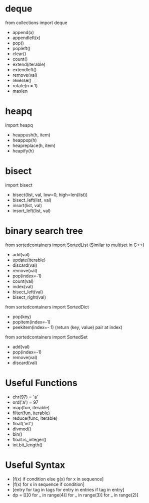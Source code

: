 # deque 

from collections import deque

- append(x)
- appendleft(x)
- pop()
- popleft()
- clear()
- count()
- extend(iterable)
- extendleft()
- remove(val)
- reverse()
- rotate(n = 1)
- maxlen

# heapq

import heapq

- heappush(h, item)
- heappop(h)
- heapreplace(h, item)
- heapify(h)

# bisect

import bisect

- bisect(list, val, low=0, high=len(list))
- bisect_left(list, val)
- insort(list, val)
- insort_left(list, val)

# binary search tree
from sortedcontainers import SortedList (Similar to multiset in C++)

- add(val)
- update(iterable)
- discard(val)
- remove(val)
- pop(index=-1)
- count(val)
- index(val)
- bisect_left(val)
- bisect_right(val)

from sortedcontainers import SortedDict

- pop(key)
- popitem(index=-1)
- peekitem(index=- 1) (return (key, value) pair at index)
  
from sortedcontainers import SortedSet

- add(val)
- pop(index=-1)
- remove(val)
- discard(val)

# Useful Functions
- chr(97) = 'a'
- ord('a') = 97
- map(fun, iterable)
- filter(fun, iterable)
- reduce(func, iterable)
- float('inf')
- divmod()
- bin()
- float.is_integer()
- int.bit_length()

# Useful Syntax

- [f(x) if condition else g(x) for x in sequence]
- [f(x) for x in sequence if condition]
- [entry for tag in tags for entry in entries if tag in entry]
- dp = [[[0 for _ in range(4)] for _ in range(3)] for _ in range(2)]